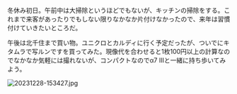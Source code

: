 冬休み初日。午前中は大掃除というほどでもないが、キッチンの掃除をする。これまで来客があったりでもしない限りなかなか片付けなかったので、来年は習慣付けていきたいところだ。

午後は北千住まで買い物。ユニクロとカルディに行く予定だったが、ついでにキタムラで写ルンですを買ってみた。現像代を合わせると1枚100円以上の計算なのでなかなか気軽には撮れないが、コンパクトなのでα7 IIIと一緒に持ち歩いてみよう。

![20231228-153427.jpg](https://ceshmina-photos.s3.ap-northeast-1.amazonaws.com/medium/202312/20231228-153427.jpg)
